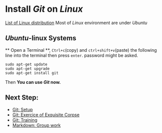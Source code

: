 # Install *Git* on *Linux*

[List of Linux distribution](https://en.wikipedia.org/wiki/Linux_distribution)
Most of *Linux* environment are under *Ubuntu*

## *Ubuntu*-linux Systems

** Open a Terminal **, `Ctrl+c`(copy) and `ctrl+shift+v`(paste) the following line into the terminal then press `enter`. password might be asked.

```shell
sudo apt-get update
sudo apt-get upgrade
sudo apt-get install git
```

Then **You can use *Git* now.**

## Next Step:
- [Git: Setup](00-terminal-git-markdown/git/setup.md)
- [Git: Exercice of Exquisite Corpse](00-terminal-git-markdown/git/exquisite-corpse.md)
- [Git: Training](00-terminal-git-markdown/git/practice.md)
- [Markdown: Group work](00-terminal-git-markdown/markdown/group-work.md)
